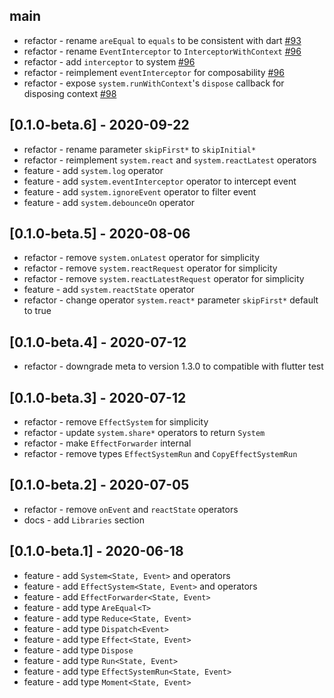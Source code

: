 ## main

* refactor - rename `areEqual` to `equals` to be consistent with dart [#93](https://github.com/LoveCommunity/love.dart/issues/93)
* refactor - rename `EventInterceptor` to `InterceptorWithContext` [#96](https://github.com/LoveCommunity/love.dart/issues/96)
* refactor - add `interceptor` to system [#96](https://github.com/LoveCommunity/love.dart/issues/96)
* refactor - reimplement `eventInterceptor` for composability [#96](https://github.com/LoveCommunity/love.dart/issues/96)
* refactor - expose `system.runWithContext`'s `dispose` callback for disposing context [#98](https://github.com/LoveCommunity/love.dart/issues/98)

## [0.1.0-beta.6] - 2020-09-22

* refactor - rename parameter `skipFirst*` to `skipInitial*`
* refactor - reimplement `system.react` and `system.reactLatest` operators
* feature - add `system.log` operator
* feature - add `system.eventInterceptor` operator to intercept event
* feature - add `system.ignoreEvent` operator to filter event
* feature - add `system.debounceOn` operator

## [0.1.0-beta.5] - 2020-08-06

* refactor - remove `system.onLatest` operator for simplicity
* refactor - remove `system.reactRequest` operator for simplicity
* refactor - remove `system.reactLatestRequest` operator for simplicity
* feature - add `system.reactState` operator
* refactor - change operator `system.react*` parameter `skipFirst*` default to true

## [0.1.0-beta.4] - 2020-07-12

* refactor - downgrade meta to version 1.3.0 to compatible with flutter test

## [0.1.0-beta.3] - 2020-07-12

* refactor - remove `EffectSystem` for simplicity
* refactor - update `system.share*` operators to return `System` 
* refactor - make `EffectForwarder` internal
* refactor - remove types `EffectSystemRun` and `CopyEffectSystemRun`

## [0.1.0-beta.2] - 2020-07-05

* refactor - remove `onEvent` and `reactState` operators
* docs - add `Libraries` section

## [0.1.0-beta.1] - 2020-06-18

* feature - add `System<State, Event>` and operators
* feature - add `EffectSystem<State, Event>` and operators
* feature - add `EffectForwarder<State, Event>`
* feature - add type `AreEqual<T>`
* feature - add type `Reduce<State, Event>`
* feature - add type `Dispatch<Event>`
* feature - add type `Effect<State, Event>`
* feature - add type `Dispose`
* feature - add type `Run<State, Event>`
* feature - add type `EffectSystemRun<State, Event>`
* feature - add type `Moment<State, Event> `

